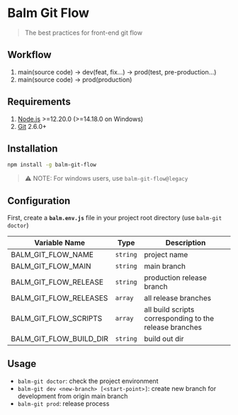 # Balm Git Flow

> The best practices for front-end git flow

## Workflow

1. main(source code) -> dev(feat, fix...) -> prod(test, pre-production...)
2. main(source code) -> prod(production)

## Requirements

1. [Node.js](https://nodejs.org/) >=12.20.0 (>=14.18.0 on Windows)
2. [Git](https://git-scm.com/) 2.6.0+

## Installation

```sh
npm install -g balm-git-flow
```

> ⚠️ NOTE: For windows users, use `balm-git-flow@legacy`

## Configuration

First, create a **`balm.env.js`** file in your project root directory (use `balm-git doctor`)

| Variable Name           | Type     | Description                                             |
| ----------------------- | -------- | ------------------------------------------------------- |
| BALM_GIT_FLOW_NAME      | `string` | project name                                            |
| BALM_GIT_FLOW_MAIN      | `string` | main branch                                             |
| BALM_GIT_FLOW_RELEASE   | `string` | production release branch                               |
| BALM_GIT_FLOW_RELEASES  | `array`  | all release branches                                    |
| BALM_GIT_FLOW_SCRIPTS   | `array`  | all build scripts corresponding to the release branches |
| BALM_GIT_FLOW_BUILD_DIR | `string` | build out dir                                           |

## Usage

- `balm-git doctor`: check the project environment
- `balm-git dev <new-branch> [<start-point>]`: create new branch for development from origin main branch
- `balm-git prod`: release process
